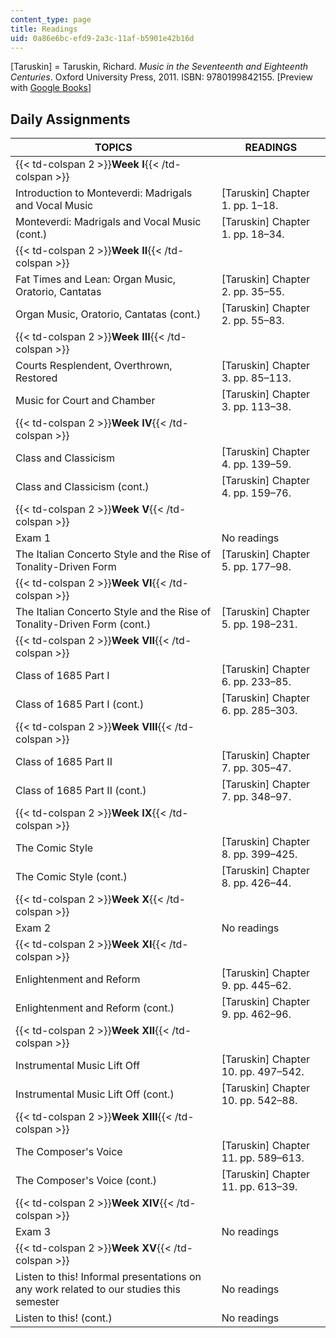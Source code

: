 ```yaml
---
content_type: page
title: Readings
uid: 0a86e6bc-efd9-2a3c-11af-b5901e42b16d
---
```


\[Taruskin\] = Taruskin, Richard. _Music in the Seventeenth and Eighteenth Centuries_. Oxford University Press, 2011. ISBN: 9780199842155. \[Preview with [Google Books](http://books.google.com/books?id=Or9RybF5lOwC&pg=PAfrontcover)\]

Daily Assignments
-----------------

| TOPICS | READINGS |
| --- | --- |
| {{< td-colspan 2 >}}**Week I**{{< /td-colspan >}} ||
| Introduction to Monteverdi: Madrigals and Vocal Music | \[Taruskin\] Chapter 1. pp. 1–18. |
| Monteverdi: Madrigals and Vocal Music (cont.) | \[Taruskin\] Chapter 1. pp. 18–34. |
| {{< td-colspan 2 >}}**Week II**{{< /td-colspan >}} ||
| Fat Times and Lean: Organ Music, Oratorio, Cantatas | \[Taruskin\] Chapter 2. pp. 35–55. |
| Organ Music, Oratorio, Cantatas (cont.) | \[Taruskin\] Chapter 2. pp. 55–83. |
| {{< td-colspan 2 >}}**Week III**{{< /td-colspan >}} ||
| Courts Resplendent, Overthrown, Restored | \[Taruskin\] Chapter 3. pp. 85–113. |
| Music for Court and Chamber | \[Taruskin\] Chapter 3. pp. 113–38. |
| {{< td-colspan 2 >}}**Week IV**{{< /td-colspan >}} ||
| Class and Classicism | \[Taruskin\] Chapter 4. pp. 139–59. |
| Class and Classicism (cont.) | \[Taruskin\] Chapter 4. pp. 159–76. |
| {{< td-colspan 2 >}}**Week V**{{< /td-colspan >}} ||
| Exam 1 | No readings |
| The Italian Concerto Style and the Rise of Tonality-Driven Form | \[Taruskin\] Chapter 5. pp. 177–98. |
| {{< td-colspan 2 >}}**Week VI**{{< /td-colspan >}} ||
| The Italian Concerto Style and the Rise of Tonality-Driven Form (cont.) | \[Taruskin\] Chapter 5. pp. 198–231. |
| {{< td-colspan 2 >}}**Week VII**{{< /td-colspan >}} ||
| Class of 1685 Part I | \[Taruskin\] Chapter 6. pp. 233–85. |
| Class of 1685 Part I (cont.) | \[Taruskin\] Chapter 6. pp. 285–303. |
| {{< td-colspan 2 >}}**Week VIII**{{< /td-colspan >}} ||
| Class of 1685 Part II | \[Taruskin\] Chapter 7. pp. 305–47. |
| Class of 1685 Part II (cont.) | \[Taruskin\] Chapter 7. pp. 348–97. |
| {{< td-colspan 2 >}}**Week IX**{{< /td-colspan >}} ||
| The Comic Style | \[Taruskin\] Chapter 8. pp. 399–425. |
| The Comic Style (cont.) | \[Taruskin\] Chapter 8. pp. 426–44. |
| {{< td-colspan 2 >}}**Week X**{{< /td-colspan >}} ||
| Exam 2 | No readings |
| {{< td-colspan 2 >}}**Week XI**{{< /td-colspan >}} ||
| Enlightenment and Reform | \[Taruskin\] Chapter 9. pp. 445–62. |
| Enlightenment and Reform (cont.) | \[Taruskin\] Chapter 9. pp. 462–96. |
| {{< td-colspan 2 >}}**Week XII**{{< /td-colspan >}} ||
| Instrumental Music Lift Off | \[Taruskin\] Chapter 10. pp. 497–542. |
| Instrumental Music Lift Off (cont.) | \[Taruskin\] Chapter 10. pp. 542–88. |
| {{< td-colspan 2 >}}**Week XIII**{{< /td-colspan >}} ||
| The Composer's Voice | \[Taruskin\] Chapter 11. pp. 589–613. |
| The Composer's Voice (cont.) | \[Taruskin\] Chapter 11. pp. 613–39. |
| {{< td-colspan 2 >}}**Week XIV**{{< /td-colspan >}} ||
| Exam 3 | No readings |
| {{< td-colspan 2 >}}**Week XV**{{< /td-colspan >}} ||
| Listen to this! Informal presentations on any work related to our studies this semester | No readings |
| Listen to this! (cont.) | No readings